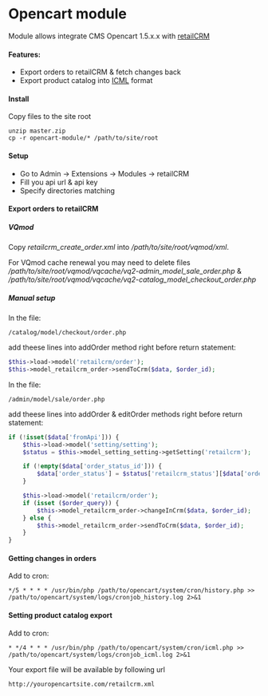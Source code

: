 Opencart module
===============

Module allows integrate CMS Opencart 1.5.x.x with [retailCRM](http://retailcrm.pro)

#### Features:

* Export orders to retailCRM & fetch changes back
* Export product catalog into [ICML](http://www.retailcrm.pro/docs/Developers/ICML) format

#### Install

Copy files to the site root

```
unzip master.zip
cp -r opencart-module/* /path/to/site/root
```

#### Setup

* Go to Admin -> Extensions -> Modules -> retailCRM
* Fill you api url & api key
* Specify directories matching


#### Export orders to retailCRM

##### VQmod

Copy _retailcrm_create_order.xml_ into _/path/to/site/root/vqmod/xml_.

For VQmod cache renewal you may need to delete files _/path/to/site/root/vqmod/vqcache/vq2-admin_model_sale_order.php_ & _/path/to/site/root/vqmod/vqcache/vq2-catalog_model_checkout_order.php_

##### Manual setup

In the file:

```
/catalog/model/checkout/order.php
```

add theese lines into addOrder method right before return statement:

```php
$this->load->model('retailcrm/order');
$this->model_retailcrm_order->sendToCrm($data, $order_id);
```

In the file:

```
/admin/model/sale/order.php
```

add theese lines into addOrder & editOrder methods right before return statement:

```php
if (!isset($data['fromApi'])) {
    $this->load->model('setting/setting');
    $status = $this->model_setting_setting->getSetting('retailcrm');

    if (!empty($data['order_status_id'])) {
        $data['order_status'] = $status['retailcrm_status'][$data['order_status_id']];
    }

    $this->load->model('retailcrm/order');
    if (isset ($order_query)) {
        $this->model_retailcrm_order->changeInCrm($data, $order_id);
    } else {
        $this->model_retailcrm_order->sendToCrm($data, $order_id);
    }
}
```

#### Getting changes in orders

Add to cron:

```
*/5 * * * * /usr/bin/php /path/to/opencart/system/cron/history.php >> /path/to/opencart/system/logs/cronjob_history.log 2>&1
```

#### Setting product catalog export

Add to cron:

```
* */4 * * * /usr/bin/php /path/to/opencart/system/cron/icml.php >> /path/to/opencart/system/logs/cronjob_icml.log 2>&1
```

Your export file will be available by following url

```
http://youropencartsite.com/retailcrm.xml
```
